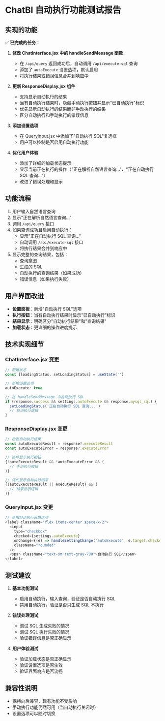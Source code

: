 # ChatBI 自动执行功能测试报告

## 实现的功能

✅ **已完成的任务：**

1. **修改 ChatInterface.jsx 中的 handleSendMessage 函数**
   - 在 `/api/query` 返回成功后，自动调用 `/api/execute-sql` 查询
   - 添加了 `autoExecute` 设置选项，默认启用
   - 将执行结果或错误信息合并到响应中

2. **更新 ResponseDisplay.jsx 组件**
   - 支持显示自动执行的结果
   - 当有自动执行结果时，隐藏手动执行按钮并显示"已自动执行"标识
   - 优先显示自动执行的结果而非手动执行的结果
   - 区分自动执行和手动执行的错误信息

3. **添加设置选项**
   - 在 QueryInput.jsx 中添加了"自动执行 SQL"复选框
   - 用户可以控制是否启用自动执行功能

4. **优化用户体验**
   - 添加了详细的加载状态提示
   - 显示当前正在执行的操作（"正在解析自然语言查询..."、"正在自动执行 SQL 查询..."）
   - 改进了错误处理和显示

## 功能流程

1. 用户输入自然语言查询
2. 显示"正在解析自然语言查询..."
3. 调用 `/api/query` 接口
4. 如果查询成功且启用自动执行：
   - 显示"正在自动执行 SQL 查询..."
   - 自动调用 `/api/execute-sql` 接口
   - 将执行结果合并到响应中
5. 显示完整的查询结果，包括：
   - 查询意图
   - 生成的 SQL
   - 自动执行的查询结果（如果成功）
   - 错误信息（如果执行失败）

## 用户界面改进

- **设置面板**：新增"自动执行 SQL"选项
- **执行按钮**：当有自动执行结果时显示"已自动执行"标识
- **结果显示**：明确区分"自动执行结果"和"查询结果"
- **加载状态**：更详细的操作进度提示

## 技术实现细节

### ChatInterface.jsx 变更
```javascript
// 新增状态
const [loadingStatus, setLoadingStatus] = useState('')

// 新增设置选项
autoExecute: true

// 在 handleSendMessage 中自动执行 SQL
if (response.success && settings.autoExecute && response.mysql_sql) {
  setLoadingStatus('正在自动执行 SQL 查询...')
  // 自动执行逻辑
}
```

### ResponseDisplay.jsx 变更
```javascript
// 检查自动执行结果
const autoExecuteResult = response?.executeResult
const autoExecuteError = response?.executeError

// 条件显示执行按钮
{!autoExecuteResult && !autoExecuteError && (
  // 手动执行按钮
)}

// 优先显示自动执行结果
{(autoExecuteResult || executeResult) && (
  // 结果显示逻辑
)}
```

### QueryInput.jsx 变更
```javascript
// 新增自动执行设置选项
<label className="flex items-center space-x-2">
  <input
    type="checkbox"
    checked={settings.autoExecute}
    onChange={(e) => handleSettingChange('autoExecute', e.target.checked)}
    className="rounded"
  />
  <span className="text-sm text-gray-700">自动执行 SQL</span>
</label>
```

## 测试建议

1. **基本功能测试**
   - 启用自动执行，输入查询，验证是否自动执行 SQL
   - 禁用自动执行，验证是否只生成 SQL 不执行

2. **错误处理测试**
   - 测试 SQL 生成失败的情况
   - 测试 SQL 执行失败的情况
   - 验证错误信息是否正确显示

3. **用户体验测试**
   - 验证加载状态是否正确显示
   - 验证设置选项是否生效
   - 验证界面响应是否流畅

## 兼容性说明

- 保持向后兼容，现有功能不受影响
- 手动执行功能仍然可用（当自动执行关闭时）
- 设置选项可以随时切换